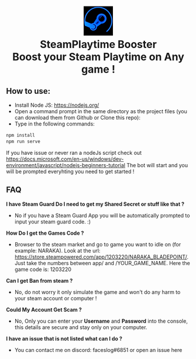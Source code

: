 <h1 align="center">
  <img  src="steam-logo.png" height="80" width="80" />
  <br/>
   SteamPlaytime Booster
  <br/>
  Boost your Steam Playtime on Any game !
</h1>

## How to use:

- Install Node JS: <https://nodejs.org/>
- Open a command prompt in the same directory as the project files (you can download them from Github or Clone this repo):
- Type in the following commands:
```sh
npm install 
npm run serve
```
If you have issue or never ran a nodeJs script check out <https://docs.microsoft.com/en-us/windows/dev-environment/javascript/nodejs-beginners-tutorial>
The bot will start and you will be prompted everyhting you need to get started !

## FAQ

**I have Steam Guard Do I need to get my Shared Secret or stuff like that ?**
- No if you have a Steam Guard App you will be automatically prompted to input your steam guard code. :)

**How Do I get the Games Code ?**
- Browser to the steam market and go to game you want to idle on (for example: NARAKA). Look at the url: <https://store.steampowered.com/app/1203220/NARAKA_BLADEPOINT/>. Just take the numbers between app/ and /YOUR_GAME_NAME. Here the game code is: 1203220

**Can I get Ban from steam ?**
- No, do not worry it only simulate the game and won't do any harm to your steam account or computer  !

**Could My Account Get Scam ?**
- No, Only you can enter your **Username** and **Password** into the console, this details are secure and stay only on your computer.

**I have an issue that is not listed what can I do ?**
- You can contact me on discord: faceslog#6851 or open an issue here
